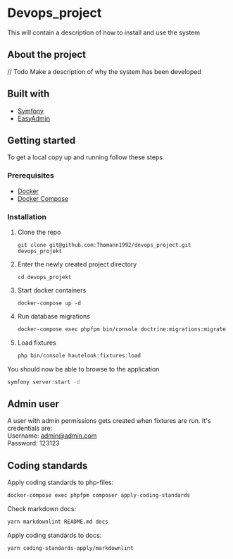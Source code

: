 # Devops_project

This will contain a description of how to install and use the system

## About the project

// Todo
Make a description of why the system has been developed

## Built with

* [Symfony](https://symfony.com)
* [EasyAdmin](https://github.com/EasyCorp/EasyAdminBundle)

## Getting started

To get a local copy up and running follow these steps.

### Prerequisites

* [Docker](https://docs.docker.com/install/)
* [Docker Compose](https://docs.docker.com/compose/install/)

### Installation

1. Clone the repo

   ```shell
   git clone git@github.com:Thomann1992/devops_project.git devops_projekt
   ````

2. Enter the newly created project directory

   ```shell
   cd devops_projekt
   ```

3. Start docker containers

   ```shell
   docker-compose up -d
   ```

4. Run database migrations

   ```sh
   docker-compose exec phpfpm bin/console doctrine:migrations:migrate --no-interaction
   ```

5. Load fixtures

   ```sh
   php bin/console hautelook:fixtures:load
   ```

You should now be able to browse to the application

```sh
symfony server:start -d
```

## Admin user

A user with admin permissions gets created when fixtures are run.
It's credentials are:\
Username: admin@admin.com\
Password: 123123

## Coding standards

Apply coding standards to php-files:

```sh
docker-compose exec phpfpm composer apply-coding-standards
```

Check markdown docs:

```sh
yarn markdownlint README.md docs
```

Apply coding standards to docs:

```sh
yarn coding-standards-apply/markdownlint
```
